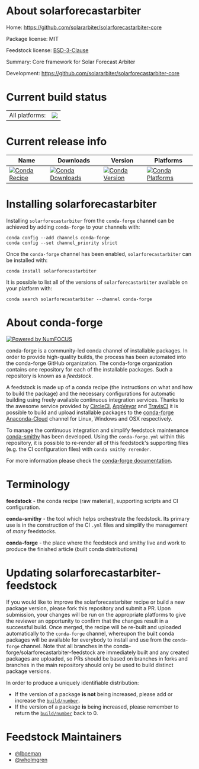 About solarforecastarbiter
==========================

Home: https://github.com/solararbiter/solarforecastarbiter-core

Package license: MIT

Feedstock license: [BSD-3-Clause](https://github.com/conda-forge/solarforecastarbiter-feedstock/blob/master/LICENSE.txt)

Summary: Core framework for Solar Forecast Arbiter

Development: https://github.com/solararbiter/solarforecastarbiter-core

Current build status
====================


<table><tr><td>All platforms:</td>
    <td>
      <a href="https://dev.azure.com/conda-forge/feedstock-builds/_build/latest?definitionId=11552&branchName=master">
        <img src="https://dev.azure.com/conda-forge/feedstock-builds/_apis/build/status/solarforecastarbiter-feedstock?branchName=master">
      </a>
    </td>
  </tr>
</table>

Current release info
====================

| Name | Downloads | Version | Platforms |
| --- | --- | --- | --- |
| [![Conda Recipe](https://img.shields.io/badge/recipe-solarforecastarbiter-green.svg)](https://anaconda.org/conda-forge/solarforecastarbiter) | [![Conda Downloads](https://img.shields.io/conda/dn/conda-forge/solarforecastarbiter.svg)](https://anaconda.org/conda-forge/solarforecastarbiter) | [![Conda Version](https://img.shields.io/conda/vn/conda-forge/solarforecastarbiter.svg)](https://anaconda.org/conda-forge/solarforecastarbiter) | [![Conda Platforms](https://img.shields.io/conda/pn/conda-forge/solarforecastarbiter.svg)](https://anaconda.org/conda-forge/solarforecastarbiter) |

Installing solarforecastarbiter
===============================

Installing `solarforecastarbiter` from the `conda-forge` channel can be achieved by adding `conda-forge` to your channels with:

```
conda config --add channels conda-forge
conda config --set channel_priority strict
```

Once the `conda-forge` channel has been enabled, `solarforecastarbiter` can be installed with:

```
conda install solarforecastarbiter
```

It is possible to list all of the versions of `solarforecastarbiter` available on your platform with:

```
conda search solarforecastarbiter --channel conda-forge
```


About conda-forge
=================

[![Powered by
NumFOCUS](https://img.shields.io/badge/powered%20by-NumFOCUS-orange.svg?style=flat&colorA=E1523D&colorB=007D8A)](https://numfocus.org)

conda-forge is a community-led conda channel of installable packages.
In order to provide high-quality builds, the process has been automated into the
conda-forge GitHub organization. The conda-forge organization contains one repository
for each of the installable packages. Such a repository is known as a *feedstock*.

A feedstock is made up of a conda recipe (the instructions on what and how to build
the package) and the necessary configurations for automatic building using freely
available continuous integration services. Thanks to the awesome service provided by
[CircleCI](https://circleci.com/), [AppVeyor](https://www.appveyor.com/)
and [TravisCI](https://travis-ci.com/) it is possible to build and upload installable
packages to the [conda-forge](https://anaconda.org/conda-forge)
[Anaconda-Cloud](https://anaconda.org/) channel for Linux, Windows and OSX respectively.

To manage the continuous integration and simplify feedstock maintenance
[conda-smithy](https://github.com/conda-forge/conda-smithy) has been developed.
Using the ``conda-forge.yml`` within this repository, it is possible to re-render all of
this feedstock's supporting files (e.g. the CI configuration files) with ``conda smithy rerender``.

For more information please check the [conda-forge documentation](https://conda-forge.org/docs/).

Terminology
===========

**feedstock** - the conda recipe (raw material), supporting scripts and CI configuration.

**conda-smithy** - the tool which helps orchestrate the feedstock.
                   Its primary use is in the construction of the CI ``.yml`` files
                   and simplify the management of *many* feedstocks.

**conda-forge** - the place where the feedstock and smithy live and work to
                  produce the finished article (built conda distributions)


Updating solarforecastarbiter-feedstock
=======================================

If you would like to improve the solarforecastarbiter recipe or build a new
package version, please fork this repository and submit a PR. Upon submission,
your changes will be run on the appropriate platforms to give the reviewer an
opportunity to confirm that the changes result in a successful build. Once
merged, the recipe will be re-built and uploaded automatically to the
`conda-forge` channel, whereupon the built conda packages will be available for
everybody to install and use from the `conda-forge` channel.
Note that all branches in the conda-forge/solarforecastarbiter-feedstock are
immediately built and any created packages are uploaded, so PRs should be based
on branches in forks and branches in the main repository should only be used to
build distinct package versions.

In order to produce a uniquely identifiable distribution:
 * If the version of a package **is not** being increased, please add or increase
   the [``build/number``](https://docs.conda.io/projects/conda-build/en/latest/resources/define-metadata.html#build-number-and-string).
 * If the version of a package **is** being increased, please remember to return
   the [``build/number``](https://docs.conda.io/projects/conda-build/en/latest/resources/define-metadata.html#build-number-and-string)
   back to 0.

Feedstock Maintainers
=====================

* [@lboeman](https://github.com/lboeman/)
* [@wholmgren](https://github.com/wholmgren/)


